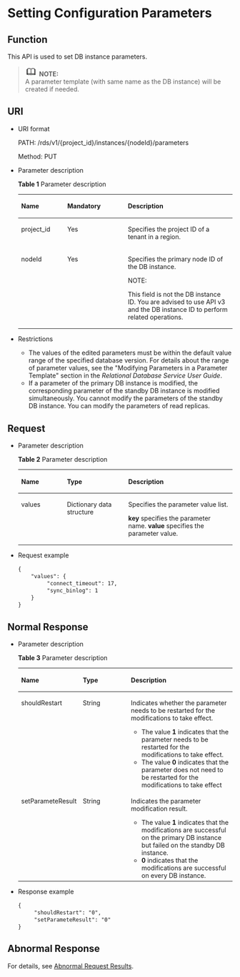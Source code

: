 # Setting Configuration Parameters<a name="en-us_topic_0034973638"></a>

## Function<a name="section4850156117316"></a>

This API is used to set DB instance parameters.

>![](public_sys-resources/icon-note.gif) **NOTE:**   
>A parameter template \(with same name as the DB instance\) will be created if needed.  

## URI<a name="section28961517113719"></a>

-   URI format

    PATH: /rds/v1/\{project\_id\}/instances/\{nodeId\}/parameters

    Method: PUT

-   Parameter description

    **Table  1**  Parameter description

    <a name="table4657088"></a>
    <table><thead align="left"><tr id="row60083059"><th class="cellrowborder" valign="top" width="21.490000000000002%" id="mcps1.2.4.1.1"><p id="p34889605"><a name="p34889605"></a><a name="p34889605"></a><strong id="b84235270691445_1"><a name="b84235270691445_1"></a><a name="b84235270691445_1"></a>Name</strong></p>
    </th>
    <th class="cellrowborder" valign="top" width="28.27%" id="mcps1.2.4.1.2"><p id="p7485743"><a name="p7485743"></a><a name="p7485743"></a><strong id="b842352706102346_1"><a name="b842352706102346_1"></a><a name="b842352706102346_1"></a>Mandatory</strong></p>
    </th>
    <th class="cellrowborder" valign="top" width="50.239999999999995%" id="mcps1.2.4.1.3"><p id="p2365466"><a name="p2365466"></a><a name="p2365466"></a><strong id="b842352706163417_1"><a name="b842352706163417_1"></a><a name="b842352706163417_1"></a>Description</strong></p>
    </th>
    </tr>
    </thead>
    <tbody><tr id="row57385070"><td class="cellrowborder" valign="top" width="21.490000000000002%" headers="mcps1.2.4.1.1 "><p id="p17679057"><a name="p17679057"></a><a name="p17679057"></a>project_id</p>
    </td>
    <td class="cellrowborder" valign="top" width="28.27%" headers="mcps1.2.4.1.2 "><p id="p22717550"><a name="p22717550"></a><a name="p22717550"></a>Yes</p>
    </td>
    <td class="cellrowborder" valign="top" width="50.239999999999995%" headers="mcps1.2.4.1.3 "><p id="p59352878163330"><a name="p59352878163330"></a><a name="p59352878163330"></a>Specifies the project ID of a tenant in a region.</p>
    </td>
    </tr>
    <tr id="row2864326155157"><td class="cellrowborder" valign="top" width="21.490000000000002%" headers="mcps1.2.4.1.1 "><p id="p41557789155220"><a name="p41557789155220"></a><a name="p41557789155220"></a>nodeId</p>
    </td>
    <td class="cellrowborder" valign="top" width="28.27%" headers="mcps1.2.4.1.2 "><p id="p10737742155220"><a name="p10737742155220"></a><a name="p10737742155220"></a>Yes</p>
    </td>
    <td class="cellrowborder" valign="top" width="50.239999999999995%" headers="mcps1.2.4.1.3 "><p id="p7417132564016"><a name="p7417132564016"></a><a name="p7417132564016"></a>Specifies the primary node ID of the DB instance.</p>
    <div class="note" id="note18250133224019"><a name="note18250133224019"></a><a name="note18250133224019"></a><span class="notetitle"> NOTE: </span><div class="notebody"><p id="p142501332164011"><a name="p142501332164011"></a><a name="p142501332164011"></a>This field is not the DB instance ID. You are advised to use API v3 and the DB instance ID to perform related operations.</p>
    </div></div>
    </td>
    </tr>
    </tbody>
    </table>

-   Restrictions
    -   The values of the edited parameters must be within the default value range of the specified database version. For details about the range of parameter values, see the "Modifying Parameters in a Parameter Template" section in the  _Relational Database Service User Guide_.
    -   If a parameter of the primary DB instance is modified, the corresponding parameter of the standby DB instance is modified simultaneously. You cannot modify the parameters of the standby DB instance. You can modify the parameters of read replicas.


## Request<a name="section3074340117316"></a>

-   Parameter description

    **Table  2**  Parameter description

    <a name="table30427456"></a>
    <table><thead align="left"><tr id="row47542385"><th class="cellrowborder" valign="top" width="21.310000000000002%" id="mcps1.2.4.1.1"><p id="p25727981"><a name="p25727981"></a><a name="p25727981"></a><strong id="b84235270691445_5"><a name="b84235270691445_5"></a><a name="b84235270691445_5"></a>Name</strong></p>
    </th>
    <th class="cellrowborder" valign="top" width="28.63%" id="mcps1.2.4.1.2"><p id="p3591713"><a name="p3591713"></a><a name="p3591713"></a><strong id="b842352706164541_1"><a name="b842352706164541_1"></a><a name="b842352706164541_1"></a>Type</strong></p>
    </th>
    <th class="cellrowborder" valign="top" width="50.06%" id="mcps1.2.4.1.3"><p id="p22493366"><a name="p22493366"></a><a name="p22493366"></a><strong id="b842352706163417_5"><a name="b842352706163417_5"></a><a name="b842352706163417_5"></a>Description</strong></p>
    </th>
    </tr>
    </thead>
    <tbody><tr id="row10023380"><td class="cellrowborder" valign="top" width="21.310000000000002%" headers="mcps1.2.4.1.1 "><p id="p6587426"><a name="p6587426"></a><a name="p6587426"></a>values</p>
    </td>
    <td class="cellrowborder" valign="top" width="28.63%" headers="mcps1.2.4.1.2 "><p id="p63819464"><a name="p63819464"></a><a name="p63819464"></a>Dictionary data structure</p>
    </td>
    <td class="cellrowborder" valign="top" width="50.06%" headers="mcps1.2.4.1.3 "><p id="p17946858"><a name="p17946858"></a><a name="p17946858"></a>Specifies the parameter value list.</p>
    <p id="p3479331719245"><a name="p3479331719245"></a><a name="p3479331719245"></a><strong id="b842352706143230"><a name="b842352706143230"></a><a name="b842352706143230"></a>key</strong> specifies the parameter name. <strong id="b842352706143238"><a name="b842352706143238"></a><a name="b842352706143238"></a>value</strong> specifies the parameter value.</p>
    </td>
    </tr>
    </tbody>
    </table>


-   Request example

    ```
    {
        "values": {
             "connect_timeout": 17,
             "sync_binlog": 1
        }
    }
    ```


## Normal Response<a name="section28521534113742"></a>

-   Parameter description

    **Table  3**  Parameter description

    <a name="table37703499173158"></a>
    <table><thead align="left"><tr id="row66334950173158"><th class="cellrowborder" valign="top" width="27.13%" id="mcps1.2.4.1.1"><p id="p4421832173158"><a name="p4421832173158"></a><a name="p4421832173158"></a><strong id="b84235270691445_7"><a name="b84235270691445_7"></a><a name="b84235270691445_7"></a>Name</strong></p>
    </th>
    <th class="cellrowborder" valign="top" width="22.99%" id="mcps1.2.4.1.2"><p id="p22624127173158"><a name="p22624127173158"></a><a name="p22624127173158"></a><strong id="b842352706164541_3"><a name="b842352706164541_3"></a><a name="b842352706164541_3"></a>Type</strong></p>
    </th>
    <th class="cellrowborder" valign="top" width="49.88%" id="mcps1.2.4.1.3"><p id="p20615027173158"><a name="p20615027173158"></a><a name="p20615027173158"></a><strong id="b842352706163417_7"><a name="b842352706163417_7"></a><a name="b842352706163417_7"></a>Description</strong></p>
    </th>
    </tr>
    </thead>
    <tbody><tr id="row59204491173158"><td class="cellrowborder" valign="top" width="27.13%" headers="mcps1.2.4.1.1 "><p id="p30834480173158"><a name="p30834480173158"></a><a name="p30834480173158"></a>shouldRestart</p>
    </td>
    <td class="cellrowborder" valign="top" width="22.99%" headers="mcps1.2.4.1.2 "><p id="p14564937173158"><a name="p14564937173158"></a><a name="p14564937173158"></a>String</p>
    </td>
    <td class="cellrowborder" valign="top" width="49.88%" headers="mcps1.2.4.1.3 "><p id="p1227762316311"><a name="p1227762316311"></a><a name="p1227762316311"></a>Indicates whether the parameter needs to be restarted for the modifications to take effect.</p>
    <a name="ul199728241833"></a><a name="ul199728241833"></a><ul id="ul199728241833"><li>The value <strong id="b938895142310"><a name="b938895142310"></a><a name="b938895142310"></a>1</strong> indicates that the parameter needs to be restarted for the modifications to take effect.</li><li>The value <strong id="b88721309259"><a name="b88721309259"></a><a name="b88721309259"></a>0</strong> indicates that the parameter does not need to be restarted for the modifications to take effect</li></ul>
    </td>
    </tr>
    <tr id="row14638904173158"><td class="cellrowborder" valign="top" width="27.13%" headers="mcps1.2.4.1.1 "><p id="p44900547173158"><a name="p44900547173158"></a><a name="p44900547173158"></a>setParameteResult</p>
    </td>
    <td class="cellrowborder" valign="top" width="22.99%" headers="mcps1.2.4.1.2 "><p id="p13065695173158"><a name="p13065695173158"></a><a name="p13065695173158"></a>String</p>
    </td>
    <td class="cellrowborder" valign="top" width="49.88%" headers="mcps1.2.4.1.3 "><p id="p56315328316"><a name="p56315328316"></a><a name="p56315328316"></a>Indicates the parameter modification result.</p>
    <a name="ul199986321133"></a><a name="ul199986321133"></a><ul id="ul199986321133"><li>The value <strong id="b84235270693855"><a name="b84235270693855"></a><a name="b84235270693855"></a>1</strong> indicates that the modifications are successful on the primary DB instance but failed on the standby DB instance.</li><li><strong id="b1836103413259"><a name="b1836103413259"></a><a name="b1836103413259"></a>0</strong> indicates that the modifications are successful on every DB instance.</li></ul>
    </td>
    </tr>
    </tbody>
    </table>


-   Response example

    ```
    { 
         "shouldRestart": "0",
         "setParameteResult": "0" 
    }
    ```


## Abnormal Response<a name="section51597550"></a>

For details, see  [Abnormal Request Results](abnormal-request-results.md).

